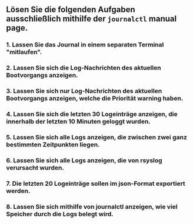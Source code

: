 ## Lösen Sie die folgenden Aufgaben ausschließlich mithilfe der `journalctl` manual page.

### 1. Lassen Sie das Journal in einem separaten Terminal "mitlaufen".

### 2. Lassen Sie sich die Log-Nachrichten des aktuellen Bootvorgangs anzeigen.

### 3. Lassen Sie sich nur Log-Nachrichten des aktuellen Bootvorgangs anzeigen, welche die Priorität warning haben.

### 4. Lassen Sie sich die letzten 30 Logeinträge anzeigen, die innerhalb der letzten 10 Minuten geloggt wurden.

### 5. Lassen Sie sich alle Logs anzeigen, die zwischen zwei ganz bestimmten Zeitpunkten liegen.

### 6. Lassen Sie sich alle Logs anzeigen, die von rsyslog verursacht wurden.

### 7. Die letzten 20 Logeinträge sollen im json-Format exportiert werden.

### 8. Lassen Sie sich mithilfe von journalctl anzeigen, wie viel Speicher durch die Logs belegt wird.